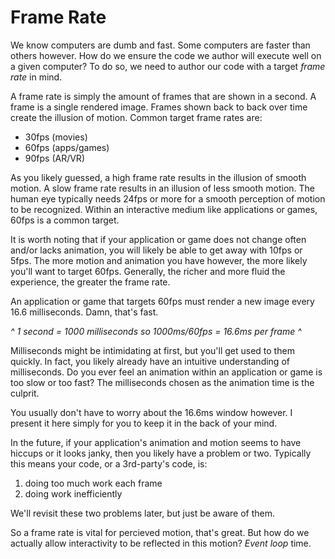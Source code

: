 # Frame Rate

We know computers are dumb and fast. Some computers are faster than others however. How do we ensure the code we author will execute well on a given computer? To do so, we need to author our code with a target *frame rate* in mind.

A frame rate is simply the amount of frames that are shown in a second. A frame is a single rendered image. Frames shown back to back over time create the illusion of motion. Common target frame rates are:
- 30fps (movies)
- 60fps (apps/games)
- 90fps (AR/VR)

As you likely guessed, a high frame rate results in the illusion of smooth motion. A slow frame rate results in an illusion of less smooth motion. The human eye typically needs 24fps or more for a smooth perception of motion to be recognized. Within an interactive medium like applications or games, 60fps is a common target.

It is worth noting that if your application or game does not change often and/or lacks animation, you will likely be able to get away with 10fps or 5fps. The more motion and animation you have however, the more likely you'll want to target 60fps. Generally, the richer and more fluid the experience, the greater the frame rate.

An application or game that targets 60fps must render a new image every 16.6 milliseconds. Damn, that's fast.

*^ 1 second = 1000 milliseconds so 1000ms/60fps = 16.6ms per frame ^*

Milliseconds might be intimidating at first, but you'll get used to them quickly. In fact, you likely already have an intuitive understanding of milliseconds. Do you ever feel an  animation within an application or game is too slow or too fast? The milliseconds chosen as the animation time is the culprit.

You usually don't have to worry about the 16.6ms window however. I present it here simply for you to keep it in the back of your mind.

In the future, if your application's animation and motion seems to have hiccups or it looks janky, then you likely have a problem or two. Typically this means your code, or a 3rd-party's code, is: 
1. doing too much work each frame
2. doing work inefficiently

We'll revisit these two problems later, but just be aware of them.

So a frame rate is vital for percieved motion, that's great. But how do we actually allow interactivity to be reflected in this motion? *Event loop* time.
